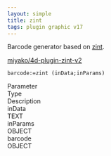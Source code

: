 ```yaml
---
layout: simple
title: zint
tags: plugin graphic v17
---
```


Barcode generator based on [zint](https://zint.github.io/).

<!--more-->

[miyako/4d-plugin-zint-v2](https://github.com/miyako/4d-plugin-zint-v2/)

```
barcode:=zint (inData;inParams)
```

<div class="grid">
  <div class="syntax-th cell cell--2">Parameter</div>
  <div class="syntax-th cell cell--2">Type</div>
  <div class="syntax-th cell cell--8">Description</div>
  <div class="syntax-td cell cell--2">inData</div>
  <div class="syntax-td cell cell--2">TEXT</div>
  <div class="syntax-td cell cell--8"></div>
  <div class="syntax-td cell cell--2">inParams</div>
  <div class="syntax-td cell cell--2">OBJECT</div>
  <div class="syntax-td cell cell--8"></div>   
  <div class="syntax-td cell cell--2">barcode</div>
  <div class="syntax-td cell cell--2">OBJECT</div>
  <div class="syntax-td cell cell--8"></div>    
</div> 

